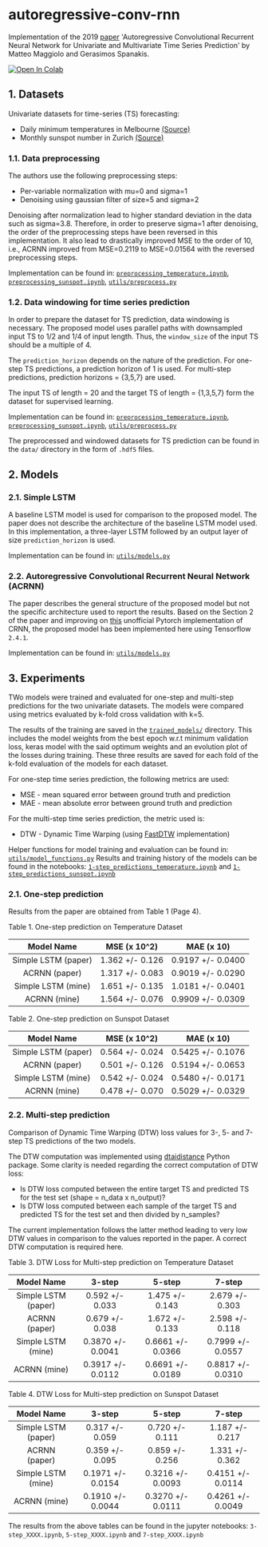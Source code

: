 # autoregressive-conv-rnn

Implementation of the 2019 [paper](https://arxiv.org/abs/1903.02540) 'Autoregressive Convolutional Recurrent Neural Network for Univariate and Multivariate Time Series Prediction' by Matteo Maggiolo and Gerasimos Spanakis.

[![Open In Colab](https://colab.research.google.com/assets/colab-badge.svg)](https://colab.research.google.com/github/dinesh-k-natarajan/autoregressive-conv-rnn)

## 1. Datasets 
Univariate datasets for time-series (TS) forecasting:  
  * Daily minimum temperatures in Melbourne [(Source)](https://www.kaggle.com/paulbrabban/daily-minimum-temperatures-in-melbourne)  
  * Monthly sunspot number in Zurich [(Source)](https://github.com/PacktPublishing/Practical-Time-Series-Analysis/blob/master/Data%20Files/monthly-sunspot-number-zurich-17.csv)  
  
### 1.1. Data preprocessing
The authors use the following preprocessing steps:  
  * Per-variable normalization with mu=0 and sigma=1  
  * Denoising using gaussian filter of size=5 and sigma=2  
  
Denoising after normalization lead to higher standard deviation in the data such as sigma=3.8. Therefore, in order to preserve sigma=1 after denoising, the order of the preprocessing steps have been reversed in this implementation. It also lead to drastically improved MSE to the order of 10, i.e., ACRNN improved from MSE=0.2119 to MSE=0.01564 with the reversed preprocessing steps.

Implementation can be found in: [`preprocessing_temperature.ipynb`](https://github.com/dinesh-k-natarajan/autoregressive-conv-rnn/blob/main/preprocessing_temperature.ipynb), [`preprocessing_sunspot.ipynb`](https://github.com/dinesh-k-natarajan/autoregressive-conv-rnn/blob/main/preprocessing_sunspot.ipynb), [`utils/preprocess.py`](https://github.com/dinesh-k-natarajan/autoregressive-conv-rnn/blob/main/utils/preprocess.py)

### 1.2. Data windowing for time series prediction
In order to prepare the dataset for TS prediction, data windowing is necessary. The proposed model uses parallel paths with downsampled input TS to 1/2 and 1/4 of input length. Thus, the `window_size` of the input TS should be a multiple of 4.
 
The `prediction_horizon` depends on the nature of the prediction. For one-step TS predictions, a prediction horizon of 1 is used. For multi-step predictions, prediction horizons = {3,5,7} are used.

The input TS of length = 20 and the target TS of length = {1,3,5,7} form the dataset for supervised learning.

Implementation can be found in: [`preprocessing_temperature.ipynb`](https://github.com/dinesh-k-natarajan/autoregressive-conv-rnn/blob/main/preprocessing_temperature.ipynb), [`preprocessing_sunspot.ipynb`](https://github.com/dinesh-k-natarajan/autoregressive-conv-rnn/blob/main/preprocessing_sunspot.ipynb), [`utils/preprocess.py`](https://github.com/dinesh-k-natarajan/autoregressive-conv-rnn/blob/main/utils/preprocess.py)

The preprocessed and windowed datasets for TS prediction can be found in the `data/` directory in the form of `.hdf5` files.

## 2. Models

### 2.1. Simple LSTM

A baseline LSTM model is used for comparison to the proposed model. The paper does not describe the architecture of the baseline LSTM model used. In this implementation, a three-layer LSTM followed by an output layer of size `prediction_horizon` is used. 

Implementation can be found in: [`utils/models.py`](https://github.com/dinesh-k-natarajan/autoregressive-conv-rnn/blob/main/utils/models.py)

### 2.2. Autoregressive Convolutional Recurrent Neural Network (ACRNN)

The paper describes the general structure of the proposed model but not the specific architecture used to report the results.
Based on the Section 2 of the paper and improving on [this](https://github.com/KurochkinAlexey/ConvRNN) unofficial Pytorch implementation of CRNN, the proposed model has been implemented here using Tensorflow `2.4.1`.

Implementation can be found in: [`utils/models.py`](https://github.com/dinesh-k-natarajan/autoregressive-conv-rnn/blob/main/utils/models.py)

## 3. Experiments

TWo models were trained and evaluated for one-step and multi-step predictions for the two univariate datasets.
The models were compared using metrics evaluated by k-fold cross validation with k=5. 

The results of the training are saved in the [`trained_models/`](https://github.com/dinesh-k-natarajan/autoregressive-conv-rnn/tree/main/trained_models) directory. This includes the model weights from the best epoch w.r.t minimum validation loss, keras model with the said optimum weights and an evolution plot of the losses during training. These three results are saved for each fold of the k-fold evaluation of the models for each dataset.

For one-step time series prediction, the following metrics are used:  
  * MSE - mean squared error between ground truth and prediction  
  * MAE - mean absolute error between ground truth and prediction  
  
For the multi-step time series prediction, the metric used is:  
  * DTW - Dynamic Time Warping (using [FastDTW](https://pypi.org/project/fastdtw/) implementation)

Helper functions for model training and evaluation can be found in: [`utils/model_functions.py`](https://github.com/dinesh-k-natarajan/autoregressive-conv-rnn/blob/main/utils/model_functions.py)
Results and training history of the models can be found in the notebooks: [`1-step_predictions_temperature.ipynb`](https://github.com/dinesh-k-natarajan/autoregressive-conv-rnn/blob/main/1-step_predictions_temperature.ipynb) and [`1-step_predictions_sunspot.ipynb`](https://github.com/dinesh-k-natarajan/autoregressive-conv-rnn/blob/main/1-step_predictions_sunspot.ipynb)

### 2.1.  One-step prediction

Results from the paper are obtained from Table 1 (Page 4).

Table 1. One-step prediction on Temperature Dataset

| Model Name         |   MSE (x 10^2)      |   MAE (x 10)      | 
| :-----------------:|:-------------------:|:-----------------:|
| Simple LSTM (paper)|1.362 +/- 0.126      |0.9197 +/- 0.0400  |  
| ACRNN (paper)      |1.317 +/- 0.083      |0.9019 +/- 0.0290  |  
| Simple LSTM (mine) |1.651 +/- 0.135      |1.0181 +/- 0.0401  | 
| ACRNN (mine)       |1.564 +/- 0.076      |0.9909 +/- 0.0309  |   

Table 2. One-step prediction on Sunspot Dataset

| Model Name         |   MSE (x 10^2)      |  MAE (x 10)       |
| :-----------------:|:-------------------:|:-----------------:|
| Simple LSTM (paper)|0.564 +/- 0.024      |0.5425 +/- 0.1076  |  
| ACRNN (paper)      |0.501 +/- 0.126      |0.5194 +/- 0.0653  |  
| Simple LSTM (mine) |0.542 +/- 0.024      |0.5480 +/- 0.0171  | 
| ACRNN (mine)       |0.478 +/- 0.070      |0.5029 +/- 0.0329  |


### 2.2.  Multi-step prediction

Comparison of Dynamic Time Warping (DTW) loss values for 3-, 5- and 7-step TS predictions of the two models.

The DTW computation was implemented using [dtaidistance](https://dtaidistance.readthedocs.io/en/latest/) Python package. 
Some clarity is needed regarding the correct computation of DTW loss:    
  * Is DTW loss computed between the entire target TS and predicted TS for the test set (shape = n_data x n_output)?  
  * Is DTW loss computed between each sample of the target TS and predicted TS for the test set and then divided by n_samples?  
  
The current implementation follows the latter method leading to very low DTW values in comparison to the values reported in the paper. A correct DTW computation is required here.

Table 3. DTW Loss for Multi-step prediction on Temperature Dataset

| Model Name         |   3-step            |   5-step          |   7-step          | 
|:------------------:|:-------------------:|:-----------------:|:-----------------:|
| Simple LSTM (paper)|0.592 +/- 0.033      |1.475 +/- 0.143    |2.679 +/- 0.303    |  
| ACRNN (paper)      |0.679 +/- 0.038      |1.672 +/- 0.133    |2.598 +/- 0.118    |  
| Simple LSTM (mine) |0.3870 +/- 0.0041    |0.6661 +/- 0.0366  |0.7999 +/- 0.0557  |
| ACRNN (mine)       |0.3917 +/- 0.0112    |0.6691 +/- 0.0189  |0.8817 +/- 0.0310  |   

Table 4. DTW Loss for Multi-step prediction on Sunspot Dataset

| Model Name         |   3-step            |   5-step          |   7-step          | 
| :-----------------:|:-------------------:|:-----------------:|:-----------------:|
| Simple LSTM (paper)|0.317 +/- 0.059      |0.720 +/- 0.111    |1.187 +/- 0.217    |  
| ACRNN (paper)      |0.359 +/- 0.095      |0.859 +/- 0.256    |1.331 +/- 0.362    |  
| Simple LSTM (mine) |0.1971 +/- 0.0154    |0.3216 +/- 0.0093  |0.4151 +/- 0.0114  |
| ACRNN (mine)       |0.1910 +/- 0.0044    |0.3270 +/- 0.0111  |0.4261 +/- 0.0049  | 

The results from the above tables can be found in the jupyter notebooks: `3-step_XXXX.ipynb`, `5-step_XXXX.ipynb` and `7-step_XXXX.ipynb`
 
